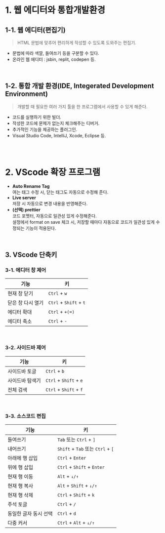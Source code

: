 # 1. 웹 에디터와 통합개발환경
## 1-1. 웹 에디터(편집기)
> HTML 문법에 맞추어 편리하게 작성할 수 있도록 도와주는 편집기.
- 문법에 따라 색깔, 들여쓰기 등을 구분할 수 있다.
- 온라인 웹 에디터 : jsbin, replit, codepen 등.
<br>

## 1-2. 통합 개발 환경(IDE, Integerated Development Environment)
> 개발할 때 필요한 여러 가지 툴을 한 프로그램에서 사용할 수 있게 해준다.
- 코드를 실행하기 위한 빌더.
- 작성한 코드에 문제가 없는지 체크해주는 디버거.
- 추가적인 기능을 제공하는 플러그인.
- Visual Studio Code, IntelliJ, Xcode, Eclipse 등.
<br>
<br>

# 2. VScode 확장 프로그램
- **Auto Rename Tag**  
    여는 태그 수정 시, 닫는 태그도 자동으로 수정해 준다.  
- **Live server**  
    저장 시 자동으로 변경 내용을 반영해준다.  
- **(선택) prettier**  
    코드 포멧터, 자동으로 일관성 있게 수정해준다.  
    설정에서 format on save 체크 시, 저장할 때마다 자동으로 코드가 일관성 있게 수정되는 기능이 적용된다.  
<br>

## 3. VScode 단축키
### 3-1. 에디터 창 제어
|기능 | 키|
|-|-|
|현재 창 닫기|```Ctrl``` + ```w```|
|닫은 창 다시 열기|```Ctrl``` + ```Shift``` + ```t```|
|에디터 확대|```Ctrl``` + ```+(=)```|
|에디터 축소|```Ctrl``` + ```-```|
<br>

### 3-2. 사이드바 제어
|기능 | 키|
|-|-|
|사이드바 토글|```Ctrl``` + ```b```|
|사이드바 탐색기|```Ctrl``` + ```Shift``` + ```e```|
|전체 검색|```Ctrl``` + ```Shift``` + ```f```|
<br>

### 3-3. 소스코드 편집
|기능 | 키|
|-|-|
|들여쓰기|```Tab``` 또는 ```Ctrl``` + ```]```|
|내어쓰기|```Shift``` + ```Tab``` 또는 ```Ctrl``` + ```[```|
|아래에 행 삽입|```Ctrl``` + ```Enter```|
|위에 행 삽입|```Ctrl``` + ```Shift``` + ```Enter```|
|현재 행 이동|```Alt``` + ```↓/↑```|
|현재 행 복사|```Alt``` + ```Shift``` + ```↓/↑```|
|현재 행 삭제|```Ctrl``` + ```Shift``` + ```k```|
|주석 토글|```Ctrl``` + ```/```|
|동일한 글자 동시 선택|```Ctrl``` + ```d```|
|다중 커서|`Ctrl` + `Alt` + `↓/↑`|

